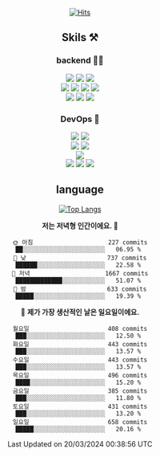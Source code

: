 <div align="center">

[![Hits](https://hits.seeyoufarm.com/api/count/incr/badge.svg?url=https%3A%2F%2Fgithub.com%2Fzxcv9203%2Fhit-counter&count_bg=%23FF7272&title_bg=%23324C2E&icon=codeigniter.svg&icon_color=%23DD5B5B&title=%EB%B0%A9%EB%AC%B8%EC%9E%90&edge_flat=false)](https://hits.seeyoufarm.com)
  
## Skils ⚒️
### backend 🧑‍💻
  
<img src="https://img.shields.io/badge/Java-FF6600?style=flat-square&logo=buymeacoffee&logoColor=white"/>
<img src="https://img.shields.io/badge/Go-0099FF?style=flat-square&logo=go&logoColor=white"/>
<img src="https://img.shields.io/badge/Kotlin-7F52FF?style=flat-square&logo=kotlin&logoColor=white"/>
  
  
<br />
  
<img src="https://img.shields.io/badge/Spring-339933?style=flat-square&logo=Spring&logoColor=white"/>
<img src="https://img.shields.io/badge/Spring Boot-339933?style=flat-square&logo=Spring Boot&logoColor=white"/>
<img src="https://img.shields.io/badge/Spring Security-339933?style=flat-square&logo=Spring Security&logoColor=white"/>
  
<img src="https://img.shields.io/badge/Spring Data JPA-339933?style=flat-square&logo=Hibernate&logoColor=white"/>

<br />
  
  <img src="https://img.shields.io/badge/mysql-0099FF?style=flat-square&logo=mysql&logoColor=white"/>
  <img src="https://img.shields.io/badge/mariadb-0099FF?style=flat-square&logo=mariadb&logoColor=white"/>
  <img src="https://img.shields.io/badge/mongoDB-47A248?style=flat-square&logo=mongodb&logoColor=white"/>
  
  
### DevOps 🚀
  
  <img src="https://img.shields.io/badge/docker-2496ED?style=flat-square&logo=docker&logoColor=white"/>
  <img src="https://img.shields.io/badge/kubernetes-326CE5?style=flat-square&logo=kubernetes&logoColor=white"/>
  
  <br />
  
  <img src="https://img.shields.io/badge/Github Actions-2088FF?style=flat-square&logo=githubactions&logoColor=white"/>
  <img src="https://img.shields.io/badge/Jenkins-D24939?style=flat-square&logo=jenkins&logoColor=white"/>
  
  
  <br />
  <img src="https://img.shields.io/badge/terraform-7B42BC?style=flat-square&logo=terraform&logoColor=white"/>
  
  <br />
  <img src="https://img.shields.io/badge/Amazon AWS-232F3E?style=flat-square&logo=Amazon AWS&logoColor=white"/>

  <img src="https://img.shields.io/badge/GCP-4285F4?style=flat-square&logo=googlecloud&logoColor=white"/>
  <img src="https://img.shields.io/badge/NCP-03C75A?style=flat-square&logo=naver&logoColor=white"/>
  
  
## language

[![Top Langs](https://github-readme-stats.vercel.app/api/top-langs/?username=zxcv9203&hide=html&exclude_repo=zxcv9203.github.io,golB&theme=grate-gatsby)](https://github.com/zxcv9203/github-readme-stats)
  
<!--START_SECTION:waka-->
**저는 저녁형 인간이에요. 🦉** 

```text
🌞 아침                     227 commits         ██░░░░░░░░░░░░░░░░░░░░░░░   06.95 % 
🌆 낮　                     737 commits         ██████░░░░░░░░░░░░░░░░░░░   22.58 % 
🌃 저녁                     1667 commits        █████████████░░░░░░░░░░░░   51.07 % 
🌙 밤　                     633 commits         █████░░░░░░░░░░░░░░░░░░░░   19.39 % 
```
📅 **제가 가장 생산적인 날은 일요일이에요.** 

```text
월요일                      408 commits         ███░░░░░░░░░░░░░░░░░░░░░░   12.50 % 
화요일                      443 commits         ███░░░░░░░░░░░░░░░░░░░░░░   13.57 % 
수요일                      443 commits         ███░░░░░░░░░░░░░░░░░░░░░░   13.57 % 
목요일                      496 commits         ████░░░░░░░░░░░░░░░░░░░░░   15.20 % 
금요일                      385 commits         ███░░░░░░░░░░░░░░░░░░░░░░   11.80 % 
토요일                      431 commits         ███░░░░░░░░░░░░░░░░░░░░░░   13.20 % 
일요일                      658 commits         █████░░░░░░░░░░░░░░░░░░░░   20.16 % 
```



 Last Updated on 20/03/2024 00:38:56 UTC
<!--END_SECTION:waka-->
  
</div>


